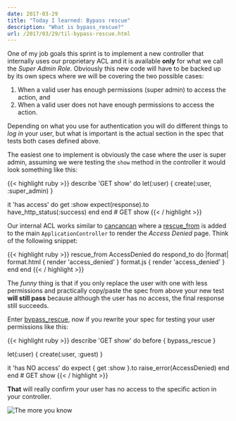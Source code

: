 ```yaml
---
date: 2017-03-29
title: "Today I learned: Bypass rescue"
description: "What is bypass_rescue?"
url: /2017/03/29/til-bypass-rescue.html
---
```


One of my job goals this sprint is to implement a new controller that internally uses our proprietary ACL and it is available **only** for what we call the _Super Admin Role_. Obviously this new code will have to be backed up by its own specs where we will be covering the two possible cases:

1. When a valid user has enough permissions (super admin) to access the action, and
1. When a valid user does not have enough permissions to access the action.

Depending on what you use for authentication you will do different things to _log in_ your user, but what is important is the actual section in the spec that tests both cases defined above. 

The easiest one to implement is obviously the case where the user is super admin, assuming we were testing the `show` method in the controller it would look something like this:

{{< highlight ruby >}}
describe 'GET show' do
  let(:user) { create(:user, :super_admin) }

  it 'has access' do
    get :show
    expect(response).to have_http_status(:success)
  end
end # GET show
{{< / highlight >}}

Our internal ACL works similar to [cancancan](https://github.com/CanCanCommunity/cancancan) where a [rescue_from](https://github.com/CanCanCommunity/cancancan#3-handle-unauthorized-access) is added to the main `ApplicationController` to render the _Access Denied_ page. Think of the following snippet:

{{< highlight ruby >}}
rescue_from AccessDenied do
  respond_to do |format|
    format.html { render 'access_denied' }
    format.js   { render 'access_denied' }
  end
end
{{< / highlight >}}

The _funny_ thing is that if you only replace the user with one with less permissions and practically copy/paste the spec from above your new test **will still pass** because although the user has no access, the final response still succeeds.

Enter [bypass_rescue](https://www.relishapp.com/rspec/rspec-rails/v/3-5/docs/controller-specs/bypass-rescue), now if you rewrite your spec for testing your user permissions like this:

{{< highlight ruby >}}
describe 'GET show' do
  before { bypass_rescue }

  let(:user) { create(:user, :guest) }

  it 'has NO access' do
    expect { get :show }.to raise_error(AccessDenied)
  end
end # GET show
{{< / highlight >}}

**That** will really confirm your user has no access to the specific action in your controller.

![The more you know](https://media.giphy.com/media/83QtfwKWdmSEo/giphy.gif "The more you know")
